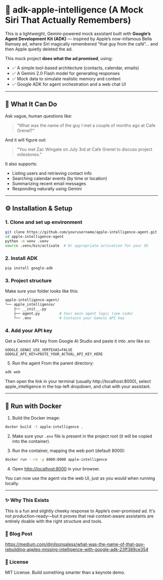 # 🍎 adk-apple-intelligence (A Mock Siri That Actually Remembers)

This is a lightweight, Gemini-powered mock assistant built with **Google’s Agent Development Kit (ADK)** — inspired by Apple’s now-infamous Bella Ramsey ad, where Siri magically remembered “that guy from the café”… and then Apple quietly deleted the ad.

This mock project **does what the ad promised**, using:

- ✅ A simple tool-based architecture (contacts, calendar, emails)
- ✅ A Gemini 2.0 Flash model for generating responses
- ✅ Mock data to simulate realistic memory and context
- ✅ Google ADK for agent orchestration and a web chat UI

---

## 🧠 What It Can Do

Ask vague, human questions like:

> “What was the name of the guy I met a couple of months ago at Cafe Grenel?”

And it will figure out:

> “You met Zac Wingate on July 3rd at Cafe Grenel to discuss project milestones.”

It also supports:

- Listing users and retrieving contact info
- Searching calendar events (by time or location)
- Summarizing recent email messages
- Responding naturally using Gemini

---

## ⚙️ Installation & Setup

### 1. Clone and set up environment

```bash
git clone https://github.com/yourusername/apple-intelligence-agent.git
cd apple-intelligence-agent
python -m venv .venv
source .venv/bin/activate  # Or appropriate activation for your OS
```

### 2. Install ADK
```bash
pip install google-adk
```

### 3. Project structure
Make sure your folder looks like this:

```bash
apple-intelligence-agent/
└── apple_intelligence/
    ├── __init__.py
    ├── agent.py         # Your main agent logic (see code)
    └── .env             # Contains your Gemini API key
```

### 4. Add your API key
Get a Gemini API key from Google AI Studio and paste it into .env like so:

```env
GOOGLE_GENAI_USE_VERTEXAI=FALSE
GOOGLE_API_KEY=PASTE_YOUR_ACTUAL_API_KEY_HERE
```

5. Run the agent
From the parent directory:

```bash
adk web
```

Then open the link in your terminal (usually http://localhost:8000), select apple_intelligence in the top-left dropdown, and chat with your assistant.

---

## 🐳 Run with Docker

1. Build the Docker image:

```bash
docker build -t apple-intelligence .
```

2. Make sure your `.env` file is present in the project root (it will be copied into the container).

3. Run the container, mapping the web port (default 8000):

```bash
docker run --rm -p 8000:8000 apple-intelligence
```

4. Open [http://localhost:8000](http://localhost:8000) in your browser.

You can now use the agent via the web UI, just as you would when running locally.

---

### ✨ Why This Exists

This is a fun and slightly cheeky response to Apple’s over-promised ad. It's not production-ready—but it proves that real context-aware assistants are entirely doable with the right structure and tools.


### 📖 Blog Post

https://medium.com/@nilsonsaless/what-was-the-name-of-that-guy-rebuilding-apples-missing-intelligence-with-google-adk-23ff389ce354


### 🧩 License

MIT License. Build something smarter than a keynote demo.

